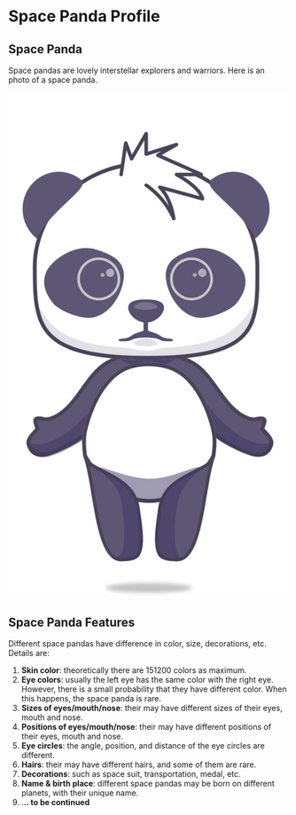 # Space Panda Profile

## Space Panda

Space pandas are lovely interstellar explorers and warriors. Here is an photo of a space panda. 

![](../.gitbook/assets/panda.svg)

## Space Panda Features

Different space pandas have difference in color, size, decorations, etc. Details are:

1. **Skin color**:  theoretically there are 151200 colors as maximum.
2. **Eye colors**:  usually the left eye has the same color with the right eye. However, there is a small probability that they have different color. When this happens, the space panda is rare.
3. **Sizes of eyes/mouth/nose**: their may have different sizes of their eyes, mouth and nose.
4. **Positions of eyes/mouth/nose**: their may have different positions of their eyes, mouth and nose.
5. **Eye circles**: the angle, position, and distance of the eye circles are different.
6. **Hairs**: their may have different hairs, and some of them are rare.
7. **Decorations**: such as space suit, transportation, medal, etc.
8. **Name & birth place**: different space pandas may be born on different planets, with their unique name.
9. .**.. to be continued**


